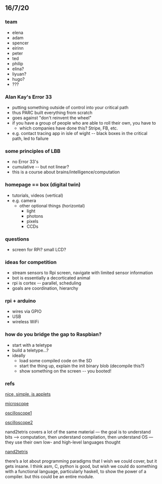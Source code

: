 ## 16/7/20

### team
- elena
- adam
- spencer
- eirinn
- peter
- ted
- philip
- elina?
- liyuan?
- hugo? 
- ???

### Alan Kay's Error 33
- putting something outside of control into your critical path
- thus PARC built everything from scratch
- goes against "don't reinvent the wheel"
- if you have a group of people who are able to roll their own, you have to
	- which companies have done this? Stripe, FB, etc. 
- e.g. contact tracing app in isle of wight -- black boxes in the critical path, led to failure

### some principles of LBB
- no Error 33's
- cumulative -- but not linear?
- this is a course about brains/intelligence/computation

### homepage == box (digital twin)
- tutorials, videos (vertical)
- e.g. camera
	- other optional things (horizontal)
		- light
		- photons
		- pixels
		- CCDs

### questions
- screen for RPi? small LCD?

### ideas for competition
- stream sensors to Rpi screen, navigate with limited sensor information
- bot is essentially a decorticated animal
- rpi is cortex -- parallel, scheduling
- goals are coordination, hierarchy

### rpi + arduino
- wires via GPIO
- USB
- wireless WiFi

### how do you bridge the gap to Raspbian?
- start with a teletype
- build a teletype...?
- ideally
	- load some compiled code on the SD
	- start the thing up, explain the init binary blob (decompile this?)
	- show something on the screen -- you booted! 

### refs

[nice, simple, js applets](https://probmods.org/)

[microscope](https://hackaday.io/project/11429-internet-of-things-microscope)

[oscilloscope1](https://www.scopefun.com/)

[oscilloscope2](https://www.crowdsupply.com/andy-haas/haasoscope)


nand2tetris covers a lot of the same material — the goal is to understand bits —> computation, then understand compilation, then understand OS — they use their own low- and high-level languages thought

[nand2tetris](https://www.nand2tetris.org/project12)

there’s a lot about programming paradigms that I wish we could cover, but it gets insane. I think asm, C, python is good, but wish we could do something with a functional language, particularly haskell, to show the power of a compiler. but this could be an entire module.
